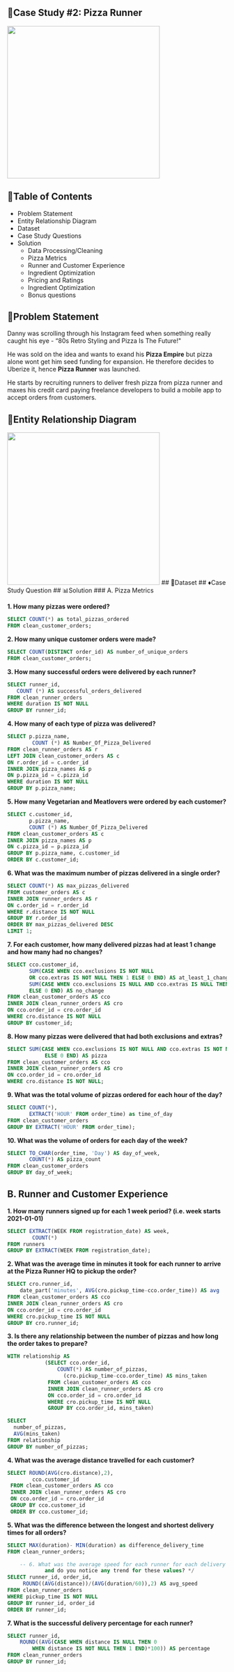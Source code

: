 ## 🍕Case Study #2: Pizza Runner

<img src="https://github.com/Julie-Odhiambo/8Week-SQL-Challenge/blob/main/Case%20study/case-study-2.png" width="350" height="350">

## 📝Table of Contents
   - Problem Statement
   - Entity Relationship Diagram
   - Dataset
   - Case Study Questions
   - Solution
      - Data Processing/Cleaning
      - Pizza Metrics
      - Runner and Customer Experience
      - Ingredient Optimization
      - Pricing and Ratings
      - Ingredient Optimization
      - Bonus questions
## 🤔Problem Statement
Danny was scrolling through his Instagram feed when something really caught his eye - “80s Retro Styling and Pizza Is The Future!"

He was sold on the idea and wants to exand his **Pizza Empire** but pizza alone wont get him seed funding for expansion. He therefore decides to Uberize it, hence **Pizza Runner** was launched.

He starts by recruiting runners to deliver fresh pizza from pizza runner and maxes his credit card paying freelance developers to build a mobile app to accept orders from customers.
## 🔗Entity Relationship Diagram
<img src="https://github.com/Julie-Odhiambo/8Week-SQL-Challenge/blob/main/Case%20study/1_C-oJ9eAoXFh6DC0w0PGYWQ.png" width="350" height="350">
## 📂Dataset
## ♦Case Study Question
## 📊Solution
### A. Pizza Metrics                 

 
**1. How many pizzas were ordered?**

```SQL
SELECT COUNT(*) as total_pizzas_ordered
FROM clean_customer_orders;
```
    
**2. How many unique customer orders were made?**

```SQL
SELECT COUNT(DISTINCT order_id) AS number_of_unique_orders
FROM clean_customer_orders;
```

**3. How many successful orders were delivered by each runner?**

```SQL
SELECT runner_id, 
   COUNT (*) AS successful_orders_delivered
FROM clean_runner_orders
WHERE duration IS NOT NULL
GROUP BY runner_id;
```

**4. How many of each type of pizza was delivered?**  

```SQL
SELECT p.pizza_name, 
        COUNT (*) AS Number_Of_Pizza_Delivered
FROM clean_runner_orders AS r
LEFT JOIN clean_customer_orders AS c
ON r.order_id = c.order_id
INNER JOIN pizza_names AS p
ON p.pizza_id = c.pizza_id
WHERE duration IS NOT NULL
GROUP BY p.pizza_name;
```
 
**5. How many Vegetarian and Meatlovers were ordered by each customer?**

```SQL
SELECT c.customer_id,
       p.pizza_name,
       COUNT (*) AS Number_Of_Pizza_Delivered
FROM clean_customer_orders AS c
INNER JOIN pizza_names AS p
ON c.pizza_id = p.pizza_id
GROUP BY p.pizza_name, c.customer_id
ORDER BY c.customer_id;
  ```
  
 **6. What was the maximum number of pizzas delivered in a single order?**
 
 ```SQL
SELECT COUNT(*) AS max_pizzas_delivered
FROM customer_orders AS c
INNER JOIN runner_orders AS r
ON c.order_id = r.order_id
WHERE r.distance IS NOT NULL
GROUP BY r.order_id
ORDER BY max_pizzas_delivered DESC
LIMIT 1;
 ```
 
**7. For each customer, how many delivered pizzas had at least 1 change and how many had no changes?**

```SQL
SELECT cco.customer_id,
       SUM(CASE WHEN cco.exclusions IS NOT NULL 
       OR cco.extras IS NOT NULL THEN 1 ELSE 0 END) AS at_least_1_change,
       SUM(CASE WHEN cco.exclusions IS NULL AND cco.extras IS NULL THEN 1 
       ELSE 0 END) AS no_change
FROM clean_customer_orders AS cco
INNER JOIN clean_runner_orders AS cro
ON cco.order_id = cro.order_id
WHERE cro.distance IS NOT NULL
GROUP BY customer_id;
 ```
 
**8. How many pizzas were delivered that had both exclusions and extras?**

```SQL
SELECT SUM(CASE WHEN cco.exclusions IS NOT NULL AND cco.extras IS NOT NULL THEN 1 
            ELSE 0 END) AS pizza
FROM clean_customer_orders AS cco
INNER JOIN clean_runner_orders AS cro
ON cco.order_id = cro.order_id
WHERE cro.distance IS NOT NULL;
```

**9. What was the total volume of pizzas ordered for each hour of the day?**

```SQL
SELECT COUNT(*), 
       EXTRACT('HOUR' FROM order_time) as time_of_day
FROM clean_customer_orders
GROUP BY EXTRACT('HOUR' FROM order_time);
```

**10. What was the volume of orders for each day of the week?**

```SQL
SELECT TO_CHAR(order_time, 'Day') AS day_of_week,
       COUNT(*) AS pizza_count
FROM clean_customer_orders
GROUP BY day_of_week;
```

 ## B. Runner and Customer Experience
    
**1. How many runners signed up for each 1 week period? (i.e. week starts 2021-01-01)**

```SQL
SELECT EXTRACT(WEEK FROM registration_date) AS week,
        COUNT(*)
FROM runners
GROUP BY EXTRACT(WEEK FROM registration_date);
```

**2.  What was the average time in minutes it took for each runner to arrive at the Pizza Runner HQ to pickup the order?**

```SQL
SELECT cro.runner_id, 
    date_part('minutes', AVG(cro.pickup_time-cco.order_time)) AS avg
FROM clean_customer_orders AS cco
INNER JOIN clean_runner_orders AS cro
ON cco.order_id = cro.order_id
WHERE cro.pickup_time IS NOT NULL
GROUP BY cro.runner_id;
```

**3. Is there any relationship between the number of pizzas and how long the order takes to prepare?**

```SQL
WITH relationship AS 
            (SELECT cco.order_id,
                COUNT(*) AS number_of_pizzas,                 
                  (cro.pickup_time-cco.order_time) AS mins_taken
             FROM clean_customer_orders AS cco
             INNER JOIN clean_runner_orders AS cro
             ON cco.order_id = cro.order_id
             WHERE cro.pickup_time IS NOT NULL
             GROUP BY cco.order_id, mins_taken)

SELECT 
  number_of_pizzas, 
  AVG(mins_taken)
FROM relationship
GROUP BY number_of_pizzas;
```

**4. What was the average distance travelled for each customer?**

```SQL
SELECT ROUND(AVG(cro.distance),2),
        cco.customer_id
 FROM clean_customer_orders AS cco
 INNER JOIN clean_runner_orders AS cro
 ON cco.order_id = cro.order_id
 GROUP BY cco.customer_id
 ORDER BY cco.customer_id;
```     
 
**5. What was the difference between the longest and shortest delivery times for all orders?**

```SQL
SELECT MAX(duration)- MIN(duration) as difference_delivery_time
FROM clean_runner_orders;

    -- 6. What was the average speed for each runner for each delivery 
            and do you notice any trend for these values? */
SELECT runner_id, order_id,
     ROUND((AVG(distance))/(AVG(duration/60)),2) AS avg_speed
FROM clean_runner_orders
WHERE pickup_time IS NOT NULL
GROUP BY runner_id, order_id
ORDER BY runner_id;
```

**7. What is the successful delivery percentage for each runner?**

```SQL
SELECT runner_id,
    ROUND((AVG(CASE WHEN distance IS NULL THEN 0
        WHEN distance IS NOT NULL THEN 1 END)*100)) AS percentage
FROM clean_runner_orders
GROUP BY runner_id;
```
